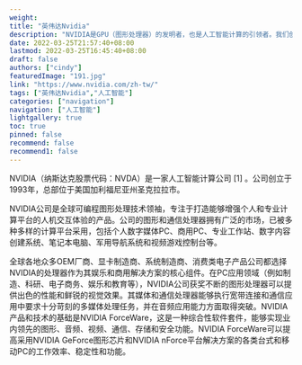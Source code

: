 ```yaml
---
weight: 
title: "英伟达Nvidia"
description: "NVIDIA是GPU（图形处理器）的发明者，也是人工智能计算的引领者。我们创建了世界上最大的游戏平台和世界上最快的超级计算机。我们是自动驾驶汽车，智能机器和物联网的大脑。我们可在笔记本电脑，工作站，移动设备，笔记本电脑，个人电脑等设备上创建交互式图形。"
date: 2022-03-25T21:57:40+08:00
lastmod: 2022-03-25T16:45:40+08:00
draft: false
authors: ["cindy"]
featuredImage: "191.jpg"
link: "https://www.nvidia.com/zh-tw/"
tags: ["英伟达Nvidia","人工智能"]
categories: ["navigation"]
navigation: ["人工智能"]
lightgallery: true
toc: true
pinned: false
recommend: false
recommend1: false
---
```

NVIDIA（纳斯达克股票代码：NVDA）是一家人工智能计算公司 [1] 。公司创立于1993年，总部位于美国加利福尼亚州圣克拉拉市。

NVIDIA公司是全球可编程图形处理技术领袖，专注于打造能够增强个人和专业计算平台的人机交互体验的产品。公司的图形和通信处理器拥有广泛的市场，已被多种多样的计算平台采用，包括个人数字媒体PC、商用PC、专业工作站、数字内容创建系统、笔记本电脑、军用导航系统和视频游戏控制台等。

全球各地众多OEM厂商、显卡制造商、系统制造商、消费类电子产品公司都选择NVIDIA的处理器作为其娱乐和商用解决方案的核心组件。在PC应用领域（例如制造、科研、电子商务、娱乐和教育等），NVIDIA公司获奖不断的图形处理器可以提供出色的性能和鲜锐的视觉效果。其媒体和通信处理器能够执行宽带连接和通信应用中要求十分苛刻的多媒体处理任务，并在音频应用能力方面取得突破。NVIDIA产品和技术的基础是NVIDIA ForceWare，这是一种综合性软件套件，能够实现业内领先的图形、音频、视频、通信、存储和安全功能。NVIDIA ForceWare可以提高采用NVIDIA GeForce图形芯片和NVIDIA nForce平台解决方案的各类台式和移动PC的工作效率、稳定性和功能。

